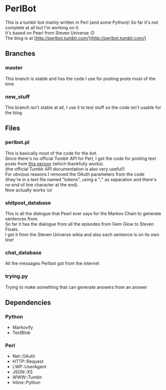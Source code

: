 # PerlBot
This is a tumblr bot mainly written in Perl (and some Python)! So far it's not complete at all but I'm working on it.<br/>
It's based on Pearl from Steven Universe :D<br/>
The blog is at [http://perlbot.tumblr.com/](http://perlbot.tumblr.com/)

## Branches
### master
This branch is stable and has the code I use for posting posts most of the time
### new_stuff
This branch isn't stable at all, I use it to test stuff so the code isn't usable for the blog

## Files
### perlbot.pl
This is basically most of the code for the bot.<br/>
Since there's no official Tumblr API for Perl, I got the code for posting text posts from [this person](https://txlab.wordpress.com/2011/09/03/using-tumblr-api-v2-from-perl/#comment-7004) (which thankfully works).<br/>
(the official Tumblr API documentation is also very useful!)</br>
For obvious reasons I removed the OAuth parameters from the code (they're in a text file named "tokens", using a ";" as separation and there's no end of line character at the end).<br/>
Now actually works \o/

### shitpost_database
This is all the dialogue that Pearl ever says for the Markov Chain to generate sentences from.<br/>
So far it has the dialogue from all the episodes from Gem Glow to Steven Floats.<br/>
I get it from the Steven Universe wikia and also each sentence is on its own line!

### chat_database
All the messages Perlbot got from the internet

### trying.py
Trying to make something that can generate answers from an answer

## Dependencies
### Python
*	Markovify
*	TextBlob

### Perl
*	Net::OAuth
*	HTTP::Request
*	LWP::UserAgent
*	JSON::XS
*	WWW::Tumblr
*	Inline::Python
